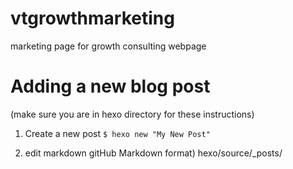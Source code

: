 # vtgrowthmarketing
marketing page for growth consulting webpage

# Adding a new blog post
(make sure you are in hexo directory for these instructions)
1. Create a new post
`$ hexo new "My New Post"`

2. edit markdown gitHub Markdown format)
hexo/source/_posts/<title of post>.md

3. Generate static files
`$ hexo generate`

4. Commit changes and push to github

* Add any images to the hexo/source/images folder

# To Delete a Blog Post
1. Delete the post under source/_post folder
2. Run hexo clean to delete the database (db.json) and assets folder
3. Run hexo generateto generate the new blog without your deleted post
4. Run hexo deploy to deploy your blog

# Original Template (to see available pages and docs)
http://themereact.herokuapp.com/3.0/
